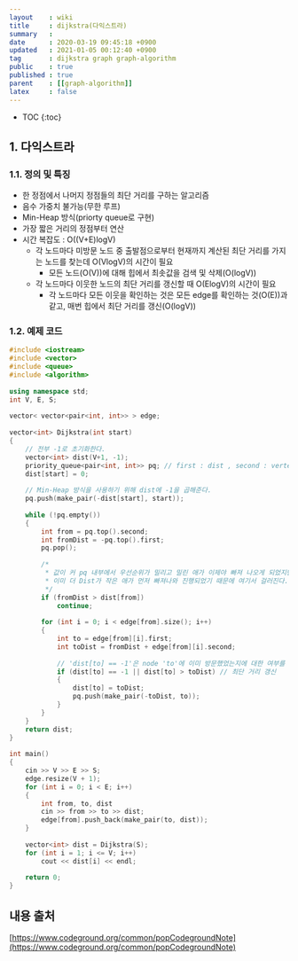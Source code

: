 ```yaml
---
layout    : wiki
title     : dijkstra(다익스트라)
summary   : 
date      : 2020-03-19 09:45:18 +0900
updated   : 2021-01-05 00:12:40 +0900
tag       : dijkstra graph graph-algorithm
public    : true
published : true
parent    : [[graph-algorithm]]
latex     : false
---
```

* TOC
{:toc}

## 1. 다익스트라

### 1.1. 정의 및 특징
- 한 정점에서 나머지 정점들의 최단 거리를 구하는 알고리즘
- 음수 가중치 불가능(무한 루프)
- Min-Heap 방식(priorty queue로 구현)
- 가장 짧은 거리의 정점부터 연산
- 시간 복잡도 : O((V+E)logV)
	- 각 노드마다 미방문 노드 중 출발점으로부터 현재까지 계산된 최단 거리를 가지는 노드를 찾는데 O(VlogV)의 시간이 필요
		- 모든 노드(O(V))에 대해 힙에서 최솟값을 검색 및 삭제(O(logV))
	- 각 노드마다 이웃한 노드의 최단 거리를 갱신할 때 O(ElogV)의 시간이 필요
		- 각 노드마다 모든 이웃을 확인하는 것은 모든 edge를 확인하는 것(O(E))과 같고, 매번 힙에서 최단 거리를 갱신(O(logV))

### 1.2. 예제 코드
```cpp
#include <iostream>
#include <vector>
#include <queue>
#include <algorithm>
 
using namespace std;
int V, E, S;
 
vector< vector<pair<int, int>> > edge;
 
vector<int> Dijkstra(int start) 
{
    // 전부 -1로 초기화한다.
    vector<int> dist(V+1, -1); 
    priority_queue<pair<int, int>> pq; // first : dist , second : vertex_pos
    dist[start] = 0;
	
	// Min-Heap 방식을 사용하기 위해 dist에 -1을 곱해준다.
    pq.push(make_pair(-dist[start], start)); 
    
    while (!pq.empty()) 
    {
        int from = pq.top().second;
        int fromDist = -pq.top().first;
        pq.pop();
        
        /* 
         * 값이 커 pq 내부에서 우선순위가 밀리고 밀린 애가 이제야 빠져 나오게 되었지만
         * 이미 더 Dist가 작은 애가 먼저 빠져나와 진행되었기 때문에 여기서 걸러진다.
         */
        if (fromDist > dist[from])     
            continue;
        
        for (int i = 0; i < edge[from].size(); i++) 
        {
            int to = edge[from][i].first;
            int toDist = fromDist + edge[from][i].second;
            
            // 'dist[to] == -1'은 node 'to'에 이미 방문했었는지에 대한 여부를 판단하는 것
            if (dist[to] == -1 || dist[to] > toDist) // 최단 거리 갱신
            { 
                dist[to] = toDist;
                pq.push(make_pair(-toDist, to));
            }
        }
    }
    return dist;
}
 
int main() 
{
    cin >> V >> E >> S;
    edge.resize(V + 1);
    for (int i = 0; i < E; i++) 
	{
		int from, to, dist
        cin >> from >> to >> dist;
        edge[from].push_back(make_pair(to, dist));
    }
 
    vector<int> dist = Dijkstra(S);
    for (int i = 1; i <= V; i++) 
        cout << dist[i] << endl;
 
    return 0;
}
```

## 내용 출처
[https://www.codeground.org/common/popCodegroundNote](https://www.codeground.org/common/popCodegroundNote)
